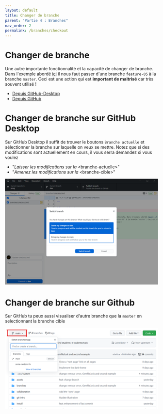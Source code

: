 ```yaml
---
layout: default
title: Changer de branche
parent: "Partie 4 : Branches"
nav_order: 2
permalink: /branches/checkout
---
```


# Changer de branche

Une autre importante fonctionnalité et la capacité de changer de branche. Dans l'exemple abordé [ici](../branches/#un-autre-exemple) il nous faut passer d'une branche `feature-05` à la branche `master`. Ceci est une action qui est **important de maitrisé** car très souvent utilisé !

* [Depuis GitHub-Desktop](#changer-de-branche-sur-github-desktop)
* [Depuis GitHub](#changer-de-branche-sur-github)

# Changer de branche sur GitHub Desktop
Sur GitHub Desktop il suffit de trouver le boutons `Branche actuelle` et sélectionner la branche sur laquelle on veux se mettre. Notez que si des modifications sont actuellement en cours, il vous serra demandez si vous voulez
* "*Laisser les modifications sur la* &lt;branche-actuelle&gt;"
* "*Amenez les modifications sur la* &lt;branche-cible&gt;"

![Que faire des modifications ?](../assets/ghd-switch-branch-popup.png)

# Changer de branche sur Github
Sur GitHub tu peux aussi visualiser d'autre branche que la `master` en selectionnant la branche cible

![Changer de branche sur github](../assets/github-change-branch.png)
